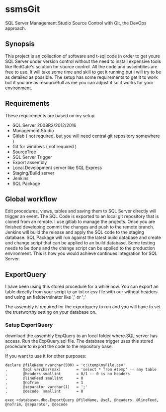 # ssmsGit
SQL Server Management Studio Source Control with Git, the DevOps approach.

## Synopsis
This project is an collection of software and t-sql code in order to get youre SQL Server under version control without the need to install expensive tools like RedGate's solution for source control. All the code and assemblies are free to use.
It will take some time and skill to get it running but I will try to be as detailed as possible. The setup has some requirements to get it to work but if you are as resourcefull as me you can adjust it so it works for your environment.

## Requirements
These requirements are based on my setup. 
- SQL Server 2008R2/2012/2016
- Management Studio
- Gitlab ( not required, but you will need central git repository somewhere )
- Git for windows ( not required )
- SourceTree
- SQL Server Trigger
- Export assembly
- Local Development server like SQL Express
- Staging/Build server
- Jenkins
- SQL Package

## Global workflow
Edit procedures, views, tables and saving them to SQL Server directly will trigger an event. The SQL Code is exported to an local git repository that is cloned from an remote. I use gitlab to manage the projects. Once you are finished developing commit the changes and push to the remote branch. Jenkins will build the release and apply the SQL code to the staging database. SQL Package will run against the latest build database and create and change script that can be applied to an build database. Some testing needs to be done and the change script can be applied to the production environment. This is how you would achieve continues integration for SQL Server.

## ExportQuery
I have been using this stored procedure for a while now. You can export an table directly from your script to an txt or csv file with our without headers and using an fieldterminator like ',' or ';'

The assembly is required for the exportquery to run and you will have to set the trustworthy setting on your database on.

### Setup ExportQuery
download the assembly ExpQuery to an local folder where SQL server has access. Run the ExpQuery.sql file.
The database trigger uses this stored procedure to export the code to the repository base.

If you want to use it for other purposes:
```
declare @fileName nvarchar(500) = 'c:\temp\myFile.csv'
,       @sql varchar(max)       = 'select * from #temp' -- any table
,       @headers smallint       = 0/1 -- 0 is no headers
,       @lineFeed smallint      = 0
,       @noTrim                 = 1
,       @separator varchar(1)   = ';'
,       @decode  smallint       = 0

exec <database>.dbo.ExportQuery @fileName, @sql, @headers, @lineFeed, @noTrim, @separator, @decode
```
